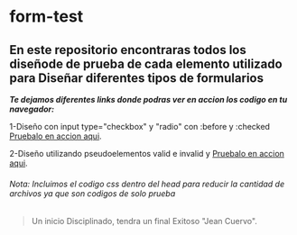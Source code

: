 # form-test

## En este repositorio encontraras todos los diseñode de prueba de cada elemento utilizado para Diseñar diferentes tipos de formularios

***Te dejamos diferentes links donde podras ver en accion los codigo en tu navegador:***

1-Diseño con input type="checkbox" y "radio" con :before y :checked [Pruebalo en accion aqui](http://kenia-claro.cu.ma/form-casillas-verificacion.html).
 
2-Diseño utilizando pseudoelementos valid e invalid y  [Pruebalo en accion aqui](http://kenia-claro.cu.ma/pseudoelementos-form-css.html).

###### Nota: Incluimos el codigo css dentro del head para reducir la cantidad de archivos ya que son codigos de solo prueba



>Un inicio Disciplinado, tendra un final Exitoso "Jean Cuervo".







